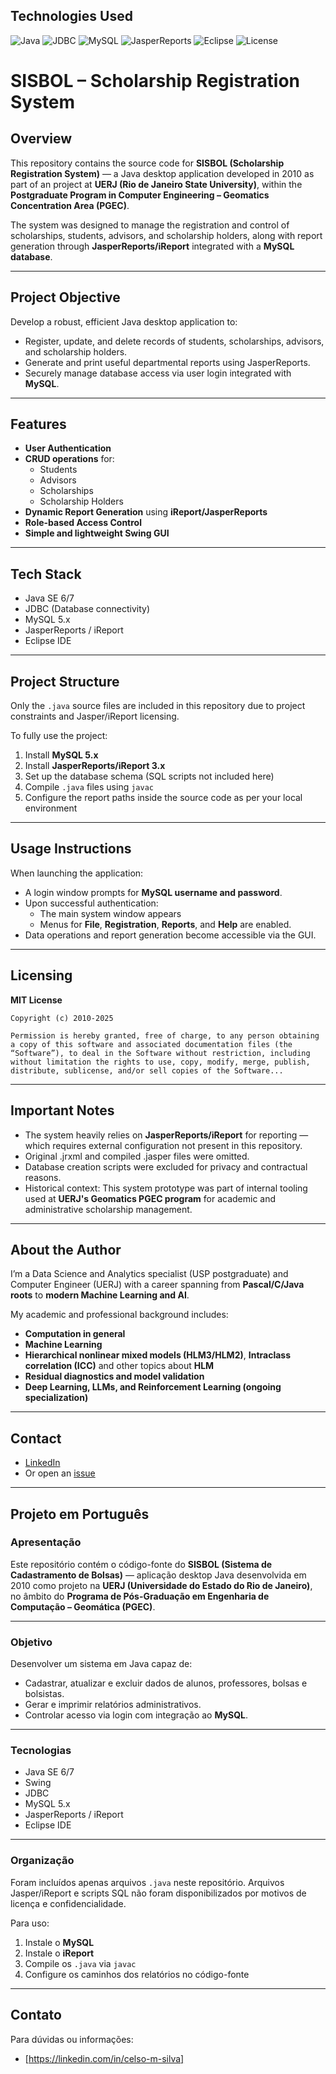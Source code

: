 
## Technologies Used

![Java](https://img.shields.io/badge/Java%20SE-6%2F7-007396?logo=java&logoColor=white)
![JDBC](https://img.shields.io/badge/JDBC-Database-blue)
![MySQL](https://img.shields.io/badge/MySQL-5.x-4479A1?logo=mysql&logoColor=white)
![JasperReports](https://img.shields.io/badge/JasperReports-iReport%20support-cc2020)
![Eclipse](https://img.shields.io/badge/Eclipse-IDE-2C2255?logo=eclipseide&logoColor=white)
![License](https://img.shields.io/github/license/celsomsilva/project-java-2010)


# SISBOL – Scholarship Registration System

## Overview

This repository contains the source code for **SISBOL (Scholarship Registration System)** — a Java desktop application developed in 2010 as part of an project at **UERJ (Rio de Janeiro State University)**, within the **Postgraduate Program in Computer Engineering – Geomatics Concentration Area (PGEC)**.

The system was designed to manage the registration and control of scholarships, students, advisors, and scholarship holders, along with report generation through **JasperReports/iReport** integrated with a **MySQL database**.

---

## Project Objective

Develop a robust, efficient Java desktop application to:
- Register, update, and delete records of students, scholarships, advisors, and scholarship holders.
- Generate and print useful departmental reports using JasperReports.
- Securely manage database access via user login integrated with **MySQL**.

---

## Features

- **User Authentication**
- **CRUD operations** for:
  - Students
  - Advisors
  - Scholarships
  - Scholarship Holders
- **Dynamic Report Generation** using **iReport/JasperReports**
- **Role-based Access Control**
- **Simple and lightweight Swing GUI**

---

## Tech Stack

- Java SE 6/7
- JDBC (Database connectivity)
- MySQL 5.x
- JasperReports / iReport
- Eclipse IDE

---

## Project Structure

Only the `.java` source files are included in this repository due to project constraints and Jasper/iReport licensing.

To fully use the project:
1. Install **MySQL 5.x**
2. Install **JasperReports/iReport 3.x**
3. Set up the database schema (SQL scripts not included here)
4. Compile `.java` files using `javac`
5. Configure the report paths inside the source code as per your local environment

---

## Usage Instructions

When launching the application:
- A login window prompts for **MySQL username and password**.
- Upon successful authentication:
  - The main system window appears
  - Menus for **File**, **Registration**, **Reports**, and **Help** are enabled.
- Data operations and report generation become accessible via the GUI.

---

## Licensing

**MIT License**

```
Copyright (c) 2010-2025

Permission is hereby granted, free of charge, to any person obtaining a copy of this software and associated documentation files (the “Software”), to deal in the Software without restriction, including without limitation the rights to use, copy, modify, merge, publish, distribute, sublicense, and/or sell copies of the Software...
```

---

## Important Notes

- The system heavily relies on **JasperReports/iReport** for reporting — which requires external configuration not present in this repository.
- Original .jrxml and compiled .jasper files were omitted.
- Database creation scripts were excluded for privacy and contractual reasons.
- Historical context: This system prototype was part of internal tooling used at **UERJ's Geomatics PGEC program** for academic and administrative scholarship management.


---


## About the Author

I’m a Data Science and Analytics specialist (USP postgraduate) and Computer Engineer (UERJ) with a career spanning from **Pascal/C/Java roots** to **modern Machine Learning and AI**.

My academic and professional background includes:

- **Computation in general**
- **Machine Learning**
- **Hierarchical nonlinear mixed models (HLM3/HLM2)**, **Intraclass correlation (ICC)** and other topics about **HLM**
- **Residual diagnostics and model validation**
- **Deep Learning, LLMs, and Reinforcement Learning (ongoing specialization)**

---

## Contact  

- [LinkedIn](https://linkedin.com/in/celso-m-silva)  
- Or open an [issue](https://github.com/celsomsilva/project-java-2010/issues)


---

## Projeto em Português

### Apresentação

Este repositório contém o código-fonte do **SISBOL (Sistema de Cadastramento de Bolsas)** — aplicação desktop Java desenvolvida em 2010 como projeto na **UERJ (Universidade do Estado do Rio de Janeiro)**, no âmbito do **Programa de Pós-Graduação em Engenharia de Computação – Geomática (PGEC)**.

---

### Objetivo

Desenvolver um sistema em Java capaz de:
- Cadastrar, atualizar e excluir dados de alunos, professores, bolsas e bolsistas.
- Gerar e imprimir relatórios administrativos.
- Controlar acesso via login com integração ao **MySQL**.

---

### Tecnologias

- Java SE 6/7
- Swing
- JDBC
- MySQL 5.x
- JasperReports / iReport
- Eclipse IDE

---

### Organização

Foram incluídos apenas arquivos `.java` neste repositório. Arquivos Jasper/iReport e scripts SQL não foram disponibilizados por motivos de licença e confidencialidade.

Para uso:
1. Instale o **MySQL**
2. Instale o **iReport**
3. Compile os `.java` via `javac`
4. Configure os caminhos dos relatórios no código-fonte

---

## Contato

Para dúvidas ou informações:

- [https://linkedin.com/in/celso-m-silva]

